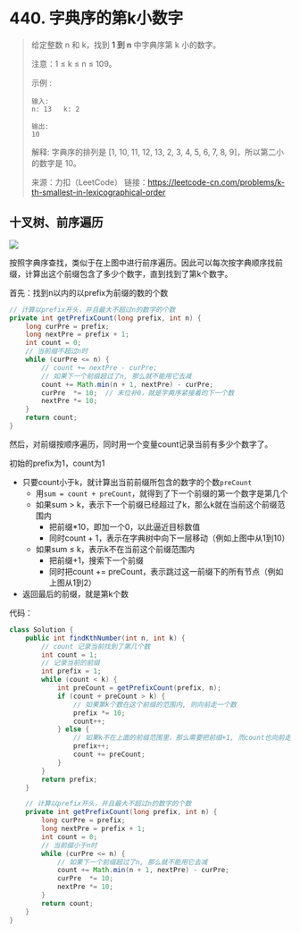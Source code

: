 # 440. 字典序的第k小数字

> 给定整数 n 和 k，找到 **1 到 n** 中字典序第 k 小的数字。
>
> 注意：1 ≤ k ≤ n ≤ 109。
>
> 示例 :
>
> ```
> 输入:
> n: 13   k: 2
> 
> 输出:
> 10
> ```
>
> 解释:
> 字典序的排列是 [1, 10, 11, 12, 13, 2, 3, 4, 5, 6, 7, 8, 9]，所以第二小的数字是 10。
>
> 来源：力扣（LeetCode）
> 链接：https://leetcode-cn.com/problems/k-th-smallest-in-lexicographical-order



## 十叉树、前序遍历

![](http://img.longzhuang.top/20200719145503.png)

按照字典序查找，类似于在上图中进行前序遍历。因此可以每次按字典顺序找前缀，计算出这个前缀包含了多少个数字，直到找到了第k个数字。

首先：找到n以内的以prefix为前缀的数的个数

```java
// 计算以prefix开头，并且最大不超过n的数字的个数
private int getPrefixCount(long prefix, int n) {
    long curPre = prefix;
    long nextPre = prefix + 1;
    int count = 0;
    // 当前缀不超过n时
    while (curPre <= n) {
        // count += nextPre - curPre;
        // 如果下一个前缀超过了n, 那么就不能用它去减
        count += Math.min(n + 1, nextPre) - curPre;
        curPre  *= 10;	// 末位补0，就是字典序紧接着的下一个数
        nextPre *= 10;
    }
    return count;
}
```

然后，对前缀按顺序遍历，同时用一个变量count记录当前有多少个数字了。

初始的prefix为1，count为1

- 只要count小于k，就计算出当前前缀所包含的数字的个数`preCount`
  - 用`sum = count + preCount`，就得到了下一个前缀的第一个数字是第几个
  - 如果sum > k，表示下一个前缀已经超过了k，那么k就在当前这个前缀范围内
    - 把前缀*10，即加一个0，以此逼近目标数值
    - 同时count + 1，表示在字典树中向下一层移动（例如上图中从1到10）
  - 如果sum ≤ k，表示k不在当前这个前缀范围内
    - 把前缀+1，搜索下一个前缀
    - 同时把count += preCount，表示跳过这一前缀下的所有节点（例如上图从1到2）
- 返回最后的前缀，就是第k个数



代码：

```java
class Solution {
    public int findKthNumber(int n, int k) {
        // count 记录当前找到了第几个数
        int count = 1;
        // 记录当前的前缀
        int prefix = 1;
        while (count < k) {
            int preCount = getPrefixCount(prefix, n);
            if (count + preCount > k) {
                // 如果第k个数在这个前缀的范围内, 则向前走一个数
                prefix *= 10;
                count++;
            } else {
                // 如果k不在上面的前缀范围里，那么需要把前缀+1, 而count也向前走了preCount步
                prefix++;
                count += preCount;
            }
        }
        return prefix;
    }

    // 计算以prefix开头，并且最大不超过n的数字的个数
    private int getPrefixCount(long prefix, int n) {
        long curPre = prefix;
        long nextPre = prefix + 1;
        int count = 0;
        // 当前缀小于n时
        while (curPre <= n) {
            // 如果下一个前缀超过了n, 那么就不能用它去减
            count += Math.min(n + 1, nextPre) - curPre;
            curPre  *= 10;
            nextPre *= 10;
        }
        return count;
    }    
}
```

